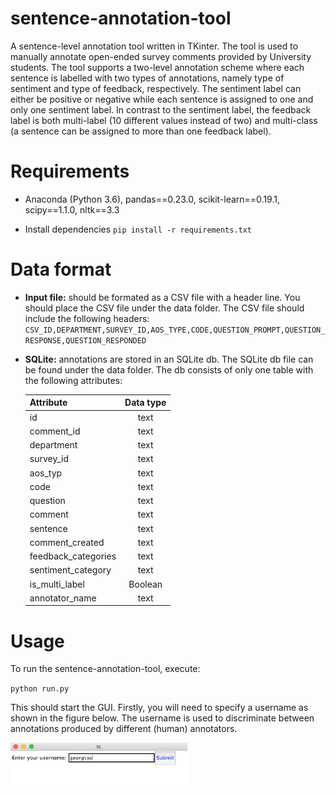 # sentence-annotation-tool
A sentence-level annotation tool written in TKinter. 
The tool is used to manually annotate open-ended survey comments provided by University students. 
The tool supports a two-level annotation scheme where each sentence is labelled with two types of annotations, namely type of sentiment and type of feedback, respectively. 
The sentiment label can either be positive or negative while each sentence is assigned to one and only one sentiment label. 
In contrast to the sentiment label, the feedback label is both multi-label (10 different values instead of two) 
and multi-class (a sentence can be assigned to more than one feedback label).  

# Requirements
* Anaconda (Python 3.6), pandas==0.23.0, scikit-learn==0.19.1, scipy==1.1.0, nltk==3.3


* Install dependencies `pip install -r requirements.txt`


# Data format 

* **Input file:** should be formated as a CSV file with a header line. You should place the CSV file under the data folder. The CSV file should include the following headers:
`CSV_ID,DEPARTMENT,SURVEY_ID,AOS_TYPE,CODE,QUESTION_PROMPT,QUESTION_RESPONSE,QUESTION_RESPONDED`

* **SQLite:** annotations are stored in an SQLite db. The SQLite db file can be found under the data folder. The db consists of only one table with the following attributes:

      
    | Attribute        | Data type           | 
    | ------------- |:-------------:| 
    | id      | text | 
    | comment_id      | text      |    
    | department | text |
    | survey_id | text |
    | aos_typ | text |
    | code | text |
    | question | text |
    | comment | text |
    | sentence | text |
    | comment_created | text |
    | feedback_categories | text |
    | sentiment_category | text |
    | is_multi_label | Boolean |
    | annotator_name | text |   
    
# Usage
To run the sentence-annotation-tool, execute:

`python run.py`
 
This should start the GUI. Firstly, you will need to specify a username as shown in the figure below. 
The username is used to discriminate between annotations produced by different (human) annotators.
  
<img align="center"  height="70" src="https://raw.githubusercontent.com/gkontonatsios/sentence-annotation-tool/master/figures/username.png">

